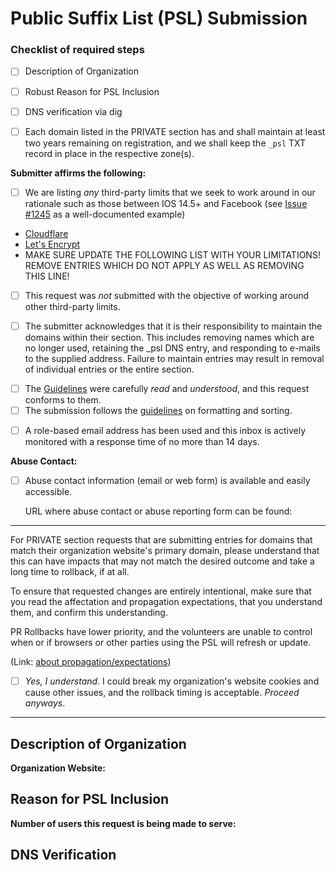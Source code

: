 # Public Suffix List (PSL) Submission

<!--
Each PSL PR needs to have a description, rationale, indication of DNS validation and syntax checking, as well as a number of acknowledgements from the submitter. This template must be included with each PR, and the submitting party MUST provide responses to all of the elements in order to be considered.
-->

<!-- #### READ THIS FIRST ####

If you haven't yet, please read our guidelines:
https://github.com/publicsuffix/list/wiki/Guidelines#submit-the-change

Also, read them again, as many skip that part and 
get confused about why their PR is delayed or does
not get accepted when their submission didn't follow them.

A recent PR using the current template is 
https://github.com/publicsuffix/list/pull/1591, although 
the organization and description were not as substantial 
as desired, which required maintainers time to visit the 
requestor's website to further research.
Having more robust org/desc improves the PR processing 
pace due to the extra cycles not being lost to research.
For an example of what an excellent description in a PR looks like
see https://github.com/publicsuffix/list/pull/615, 
although that example uses an earlier template.
-->

### Checklist of required steps

* [ ] Description of Organization
* [ ] Robust Reason for PSL Inclusion
* [ ] DNS verification via dig

* [ ] Each domain listed in the PRIVATE section has and shall maintain at least two years remaining on registration, and we shall keep the `_psl` TXT record in place in the respective zone(s).

__Submitter affirms the following:__ 
<!--
Third-party Limits are used elsewhere, such as at Cloudflare, Let's 
Encrypt, Apple, GitLab or others, and having an entry in the PSL alters 
the manner in which those third-party systems or products treat 
a given domain name or sub-domains within it.

To be clear, it is appropriate to address how those limits impact 
your domain(s) directly with that third-party, and it is inappropriate 
to submit entries to the PSL as a means to work around those limits or 
restrictions.
-->

 * [ ] We are listing *any* third-party limits that we seek to work around in our rationale such as those between IOS 14.5+ and Facebook (see [Issue #1245](https://github.com/publicsuffix/list/issues/1245) as a well-documented example)
 - [Cloudflare](https://developers.cloudflare.com/learning-paths/get-started/add-domain-to-cf/add-site/)
 - [Let's Encrypt](https://letsencrypt.org/docs/rate-limits/)
 - MAKE SURE UPDATE THE FOLLOWING LIST WITH YOUR LIMITATIONS! REMOVE ENTRIES WHICH DO NOT APPLY AS WELL AS REMOVING THIS LINE!

<!--
The purpose of the question above is to expose limit workarounds.
If there are third party limits that the PR seeks to overcome, those
must be listed within the rationale section of this request, and 
provide a good level of detail the effort that was made to work directly 
with the third part(y|ies) in attempting to address this within their 
rationale response below.
In all cases, software and services should be discouraged from use of
the PSL as a rate-limiting tool, and provide clear instructions to their
own clients, partners and users on the manner in which they can directly
request rate limit increases.
We treat the following as an attestation in the public record of the 
requesting party that they are not attempting to bypass rate limits through
the PR.
-->

 * [ ] This request was _not_ submitted with the objective of working around other third-party limits.

<!--
Submitter will maintain domains in good standing or may lose section.

The ongoing trust of the PSL requires it to be free of outdated or problematic entries. In making this pull request, there is a commitment by the submitter that they are going to review and maintain their relevant section. By submitting an entry, the requestor acknowledges that their entry and section may be removed if the domain does not maintain the respective _psl entries in DNS, any domain(s) within their section fail to resolve in DNS, the domain does not get renewed, expires or is otherwise unreachable. The submitter further identifies that it is their responsibility to review their submitted section within the PSL, submitting updates or removals as their domain(s) may change over time. It is also the responsibility of the submitter to provide (and keep up to date) a reachable email address within the section, and to maintain that address as it may change over time, so that they receive notices.
-->

 * [ ] The submitter acknowledges that it is their responsibility to maintain the domains within their section. This includes removing names which are no longer used, retaining the _psl DNS entry, and responding to e-mails to the supplied address. Failure to maintain entries may result in removal of individual entries or the entire section.

<!--
The guidelines describe which section to place the entry, what the 
order of commented org placement, order of sorting of entries. 
(hint: TLD then SLD, ascending sorting) Although it seems pedantic, 
the sorting and formatting rules help ensure all of the automation 
that uses the PSL operates correctly. Typically both are solved or
neither.
-->

 * [ ] The [Guidelines](https://github.com/publicsuffix/list/wiki/Guidelines) were carefully _read_ and _understood_, and this request conforms to them.
 * [ ] The submission follows the [guidelines](https://github.com/publicsuffix/list/wiki/Format) on formatting and sorting.

<!-- 
Sorting and formatting of the entries is outlined in the guidelines 
and non-conforming requests are one of the largest sources of delay,
so getting this right initially will aid successfully having it 
proceed. Mislocated entries and trailing spaces should be avoided.
-->

<!--
In your submission, please include a role-based email address (e.g. security@example.com) rather than a personal email address (e.g. jane.doe@example.com) under your organization name, so that we can maintain contact with your organization, independent of personnel changes.
This email address will be used for any required verification or inquiries regarding your PSL listing. This inbox must be actively maintained and monitored for future communications from the PSL project for as long as the domain remains in the PSL. Any PSL inquiries sent to this address must receive a response within 14 days, as maintaining timely communication is required for continued inclusion in the PSL. If you receive any suspicious emails related to the PSL that deviate from PSL guidelines, please notify the PSL maintainers immediately.
-->

 * [ ] A role-based email address has been used and this inbox is actively monitored with a response time of no more than 14 days.

**Abuse Contact:**

<!--
Please confirm that you have accessible abuse contact information on your website. 

At a minimum, you must provide an abuse contact either in the form of an email address or a web form that can be used to report abuse. This contact should be easily accessible to allow concerned parties to notify the registry or subdomain operator directly when malicious activities such as phishing, malware, or abuse are detected. For example, if you provide subdomains at example.com, where users may register subdomains such as clientname.example.com, then in case of abuse, reporters should be able to visit example.com and easily find the relevant abuse contact information.
-->

* [ ] Abuse contact information (email or web form) is available and easily accessible.

  URL where abuse contact or abuse reporting form can be found: 
  <!-- Provide the URL where an Internet user can access the abuse contact information -->

---

For PRIVATE section requests that are submitting entries for domains that match their organization website's primary domain, please understand that this can have impacts that may not match the desired outcome and take a long time to rollback, if at all.

To ensure that requested changes are entirely intentional, make sure that you read the affectation and propagation expectations, that you understand them, and confirm this understanding. 

PR Rollbacks have lower priority, and the volunteers are unable to control when or if browsers or other parties using the PSL will refresh or update.

<!-- 
Seriously, carefully read the downline flow of the PSL and the 
guidelines. Your request could very likely alter the cookie and 
certificate (as well as other) behaviours on your core domain name in 
ways that could be problematic for your business.

Rollbacks are really not predictable, as those who use or incorporate 
the PSL do what they do, and when. It is not within the PSL volunteers' 
control to do anything about that. 

The volunteers are busy with new requests, and rollbacks are lowest 
priority, so if something gets broken by your PR, it will potentially 
stay that way for an indefinite period of time (typically long).
-->

(Link: [about propagation/expectations](https://github.com/publicsuffix/list/wiki/Guidelines#appropriate-expectations-on-derivative-propagation-use-or-inclusion))

 * [ ] *Yes, I understand*. I could break my organization's website cookies and cause other issues, and the rollback timing is acceptable. *Proceed anyways*.
---

<!--
As you complete each item in the checklist please mark it with an X.

For example:
* [x] Description of Organization
-->

## Description of Organization
<!--
Provide at least 3 sentences (the more the better) but
avoid the promotional stuff about how wonderful it is, and 
please do not copy and paste the mission statement or 
elevator pitch from your org's website.

Also tell us who you (submitter) are and represent (i.e. 
individual, non-profit volunteer, engineer at a business, etc.) 
and what you do (i.e. DynDNS, hosting, etc.), and what your 
role is as submitter with respect to the org and the 
submission.

For the org description, there is less interest in the 
promotional / marketing information about the org and more 
a focus on having concise description of the core focus of 
the submitting org, specifically with context/connection 
to this request.
-->

**Organization Website:**
<!-- Provide the website address of the org as a full URL (i.e. https://example.com) -->

## Reason for PSL Inclusion
<!--
Please tell us why your domain(s) should be listed in the PSL
(i.e. Cookie Security, Let's Encrypt issuance, IOS/Facebook, 
Cloudflare, etc.) and clearly confirm that any private section 
names hold registration term longer than 2 years and shall 
maintain more than 1 year term in order to remain listed.

If you are attempting to work around third party limits, use 
this area to describe how and detail the manner in which you 
have first attempted to engage those third parties on the 
matter.

Please also reference any past issues or PRs 
specifically related to this submission or section.

Provide three or more sentences here that describe the purpose 
for which your PR should be included in the PSL. There is no 
upper limit, but six paragraphs seems like a rational stop.
-->

**Number of users this request is being made to serve:**
<!-- Identify if this is current or an estimate. -->

## DNS Verification
<!--
For each domain you'd like to add to the list please create
a DNS verification record pointing to your pull request.

For example, if you'd like to add example.com and example.net
you would need to provide the following verifications:

```
dig +short TXT _psl.example.com
"https://github.com/publicsuffix/list/pull/XXXX"
```

```
dig +short TXT _psl.example.net
"https://github.com/publicsuffix/list/pull/XXXX"
```

Note that XXXX is replaced with the number of your pull request.

We ask that you leave this record in place while you want 
your entry to remain in the PSL, so that future (TBD) 
automation can remove entries where the record is not present.
-->
